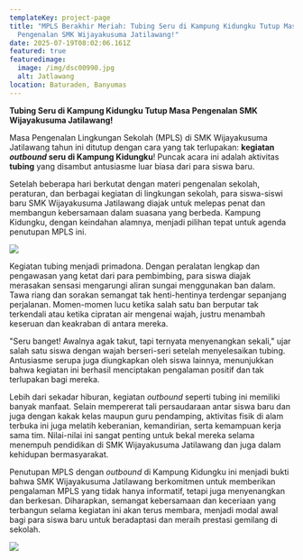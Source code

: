 ```yaml
---
templateKey: project-page
title: "MPLS Berakhir Meriah: Tubing Seru di Kampung Kidungku Tutup Masa
  Pengenalan SMK Wijayakusuma Jatilawang!"
date: 2025-07-19T08:02:06.161Z
featured: true
featuredimage:
  image: /img/dsc00990.jpg
  alt: Jatlawang
location: Baturaden, Banyumas
---
```

**Tubing Seru di Kampung Kidungku Tutup Masa Pengenalan SMK Wijayakusuma Jatilawang!**

Masa Pengenalan Lingkungan Sekolah (MPLS) di SMK Wijayakusuma Jatilawang tahun ini ditutup dengan cara yang tak terlupakan: **kegiatan *outbound* seru di Kampung Kidungku**! Puncak acara ini adalah aktivitas **tubing** yang disambut antusiasme luar biasa dari para siswa baru.

Setelah beberapa hari berkutat dengan materi pengenalan sekolah, peraturan, dan berbagai kegiatan di lingkungan sekolah, para siswa-siswi baru SMK Wijayakusuma Jatilawang diajak untuk melepas penat dan membangun kebersamaan dalam suasana yang berbeda. Kampung Kidungku, dengan keindahan alamnya, menjadi pilihan tepat untuk agenda penutupan MPLS ini.

![](/img/dsc00971.jpg)

Kegiatan tubing menjadi primadona. Dengan peralatan lengkap dan pengawasan yang ketat dari para pembimbing, para siswa diajak merasakan sensasi mengarungi aliran sungai menggunakan ban dalam. Tawa riang dan sorakan semangat tak henti-hentinya terdengar sepanjang perjalanan. Momen-momen lucu ketika salah satu ban berputar tak terkendali atau ketika cipratan air mengenai wajah, justru menambah keseruan dan keakraban di antara mereka.

"Seru banget! Awalnya agak takut, tapi ternyata menyenangkan sekali," ujar salah satu siswa dengan wajah berseri-seri setelah menyelesaikan tubing. Antusiasme serupa juga diungkapkan oleh siswa lainnya, menunjukkan bahwa kegiatan ini berhasil menciptakan pengalaman positif dan tak terlupakan bagi mereka.

Lebih dari sekadar hiburan, kegiatan *outbound* seperti tubing ini memiliki banyak manfaat. Selain mempererat tali persaudaraan antar siswa baru dan juga dengan kakak kelas maupun guru pendamping, aktivitas fisik di alam terbuka ini juga melatih keberanian, kemandirian, serta kemampuan kerja sama tim. Nilai-nilai ini sangat penting untuk bekal mereka selama menempuh pendidikan di SMK Wijayakusuma Jatilawang dan juga dalam kehidupan bermasyarakat.

Penutupan MPLS dengan *outbound* di Kampung Kidungku ini menjadi bukti bahwa SMK Wijayakusuma Jatilawang berkomitmen untuk memberikan pengalaman MPLS yang tidak hanya informatif, tetapi juga menyenangkan dan berkesan. Diharapkan, semangat kebersamaan dan keceriaan yang terbangun selama kegiatan ini akan terus membara, menjadi modal awal bagi para siswa baru untuk beradaptasi dan meraih prestasi gemilang di sekolah.

![](/img/dsc00969.jpg)